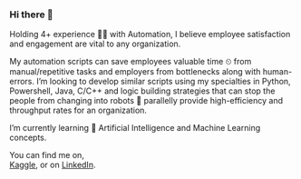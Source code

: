 ### Hi there 👋

Holding 4+ experience 👩‍💻 with Automation, I believe employee satisfaction and engagement are vital to any organization.

My automation scripts can save employees valuable time ⏲ from manual/repetitive tasks and employers from bottlenecks along with human-errors. I’m looking to develop similar scripts using my specialties in Python, Powershell, Java, C/C++ and logic building strategies that can stop the people from changing into robots 🤖 parallelly provide high-efficiency and throughput rates for an organization.

I’m currently learning 🌱 Artificial Intelligence and Machine Learning concepts.

You can find me on,<br>
[Kaggle](https://www.kaggle.com/sahistapatel96), or on
[LinkedIn](www.linkedin.com/in/sahistapatel).

<!--
**Sahista-Patel/Sahista-Patel** is a ✨ _special_ ✨ repository because its `README.md` (this file) appears on your GitHub profile.

Here are some ideas to get you started:

- 🔭 I’m currently working on ...
- 🌱 I’m currently learning ...
- 👯 I’m looking to collaborate on ...
- 🤔 I’m looking for help with ...
- 💬 Ask me about ...
- 📫 How to reach me: ...
- 😄 Pronouns: ...
- ⚡ Fun fact: ...
-->
